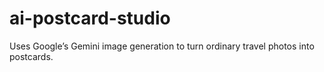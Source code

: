 # ai-postcard-studio
Uses Google’s Gemini image generation to turn ordinary travel photos into postcards.
